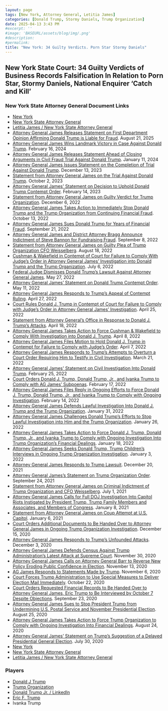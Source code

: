 ```yaml
---
layout: page
tags: [New York, Attorney General, Letitia James]
categories: [Donald Trump, Stormy Daniels, Trump Organization]
date: 2025-04-13 3:43 PM
#excerpt: ''
#image: 'BASEURL/assets/blog/img/.png'
#description:
#permalink:
title: "New York: 34 Guilty Verdicts. Porn Star Stormy Daniels"
---
```


## New York State Court: 34 Guilty Verdicts of Business Records Falsification In Relation to Porn Star, Stormy Daniels, National Enquirer ‘Catch and Kill’

### New York State Attorney General Document Links

- [New York](https://www.ny.gov/)
- [New York State Attorney General](https://ag.ny.gov/)
- [Letitia James / New York State Attorney General](https://ag.ny.gov/about/meet-letitia-james)
- [Attorney General James Releases Statement on First Department Opinion Affirming Donald Trump is Liable for Fraud](https://ag.ny.gov/press-release/2025/attorney-general-james-releases-statement-first-department-opinion-affirming). August 21, 2025
- [Attorney General James Wins Landmark Victory in Case Against Donald Trump](https://ag.ny.gov/press-release/2024/attorney-general-james-wins-landmark-victory-case-against-donald-trump). February 16, 2024
- [Attorney General James Releases Statement Ahead of Closing Arguments in Civil Fraud Trial Against Donald Trump](https://ag.ny.gov/press-release/2024/attorney-general-james-releases-statement-ahead-closing-arguments-civil-fraud). January 11, 2024
- [Attorney General James Issues Statement on the Completion of Trial Against Donald Trump](https://ag.ny.gov/press-release/2023/attorney-general-james-issues-statement-completion-trial-against-donald-trump). December 13, 2023
- [Statement from Attorney General James on the Trial Against Donald Trump](https://ag.ny.gov/press-release/2023/statement-attorney-general-james-trial-against-donald-trump). October 2, 2023
- [Attorney General James' Statement on Decision to Uphold Donald Trump Contempt Order](https://ag.ny.gov/press-release/2023/attorney-general-james-statement-decision-uphold-donald-trump-contempt-order). February 14, 2023
- [Statement from Attorney General James on Guilty Verdict for Trump Organization](https://ag.ny.gov/press-release/2022/statement-attorney-general-james-guilty-verdict-trump-organization). December 6, 2022
- [Attorney General James Takes Action to Immediately Stop Donald Trump and the Trump Organization from Continuing Financial Fraud](https://ag.ny.gov/press-release/2022/attorney-general-james-takes-action-immediately-stop-donald-trump-and-trump). October 13, 2022
- [Attorney General James Sues Donald Trump for Years of Financial Fraud](https://ag.ny.gov/press-release/2022/attorney-general-james-sues-donald-trump-years-financial-fraud). September 21, 2022
- [Attorney General James and District Attorney Bragg Announce Indictment of Steve Bannon for Fundraising Fraud](https://ag.ny.gov/press-release/2022/attorney-general-james-and-district-attorney-bragg-announce-indictment-steve). September 8, 2022
- [Statement from Attorney General James on Guilty Plea of Trump Organization CFO Weisselberg](https://ag.ny.gov/press-release/2022/statement-attorney-general-james-guilty-plea-trump-organization-cfo-weisselberg). August 18, 2022
- [Cushman & Wakefield in Contempt of Court for Failure to Comply With Judge’s Order in Attorney General James’ Investigation into Donald Trump and the Trump Organization](https://ag.ny.gov/press-release/2022/cushman-wakefield-contempt-court-failure-comply-judges-order-attorney-general). July 6, 2022
- [Federal Judge Dismisses Donald Trump’s Lawsuit Against Attorney General James](https://ag.ny.gov/press-release/2022/federal-judge-dismisses-donald-trumps-lawsuit-against-attorney-general-james). May 27, 2022
- [Attorney General James’ Statement on Donald Trump Contempt Order](https://ag.ny.gov/press-release/2022/attorney-general-james-statement-donald-trump-contempt-order). May 11, 2022
- [Attorney General James Responds to Trump’s Appeal of Contempt Ruling](https://ag.ny.gov/press-release/2022/attorney-general-james-responds-trumps-appeal-contempt-ruling). April 27, 2022
- [Court Rules Donald J. Trump in Contempt of Court for Failure to Comply with Judge’s Order in Attorney General James’ Investigation](https://ag.ny.gov/press-release/2022/court-rules-donald-j-trump-contempt-court-failure-comply-judges-order-attorney). April 25, 2022
- [Statement from Attorney General’s Office in Response to Donald J. Trump’s Attacks](https://ag.ny.gov/press-release/2022/statement-attorney-generals-office-response-donald-j-trumps-attacks). April 18, 2022
- [Attorney General James Takes Action to Force Cushman & Wakefield to Comply With Investigation into Donald J. Trump](https://ag.ny.gov/press-release/2022/attorney-general-james-takes-action-force-cushman-wakefield-comply-investigation). April 8, 2022
- [Attorney General James Files Motion to Hold Donald J. Trump in Contempt for Failure to Comply with Judge’s Order](https://ag.ny.gov/press-release/2022/attorney-general-james-files-motion-hold-donald-j-trump-contempt-failure-comply). April 7, 2022
- [Attorney General James Responds to Trump’s Attempts to Overturn a Court Order Requiring Him to Testify in Civil Investigation](https://ag.ny.gov/press-release/2022/attorney-general-james-responds-trumps-attempts-overturn-court-order-requiring). March 21, 2022
- [Attorney General James' Statement on Civil Investigation Into Donald Trump](https://ag.ny.gov/press-release/2022/attorney-general-james-statement-civil-investigation-donald-trump). February 25, 2022
- [Court Orders Donald J. Trump, Donald Trump, Jr., and Ivanka Trump to Comply with AG James’ Subpoenas](https://ag.ny.gov/press-release/2022/court-orders-donald-j-trump-donald-trump-jr-and-ivanka-trump-comply-ag-james). February 17, 2022
- [Attorney General James Files Reply in Ongoing Efforts to Force Donald J. Trump, Donald Trump, Jr., and Ivanka Trump to Comply with Ongoing Investigation](https://ag.ny.gov/press-release/2022/attorney-general-james-files-reply-ongoing-efforts-force-donald-j-trump-donald). February 14, 2022
- [Attorney General James Defends Lawful Investigation Into Donald J. Trump and the Trump Organization](https://ag.ny.gov/press-release/2022/attorney-general-james-defends-lawful-investigation-donald-j-trump-and-trump). January 31, 2022
- [Attorney General James Challenges Donald Trump’s Efforts to Stop Lawful Investigation into Him and the Trump Organization](https://ag.ny.gov/press-release/2022/attorney-general-james-challenges-donald-trumps-efforts-stop-lawful-investigation). January 26, 2022
- [Attorney General James Takes Action to Force Donald J. Trump, Donald Trump, Jr., and Ivanka Trump to Comply with Ongoing Investigation Into Trump Organization’s Financial Dealings](https://ag.ny.gov/press-release/2022/attorney-general-james-takes-action-force-donald-j-trump-donald-trump-jr-and). January 18, 2022
- [Attorney General James Seeks Donald Trump, Trump Children’s Interviews in Ongoing Trump Organization Investigation](https://ag.ny.gov/press-release/2022/attorney-general-james-seeks-donald-trump-trump-childrens-interviews-ongoing). January 3, 2022
- [Attorney General James Responds to Trump Lawsuit](https://ag.ny.gov/press-release/2021/attorney-general-james-responds-trump-lawsuit). December 20, 2021
- [Attorney General James’s Statement on Trump Organization Order](https://ag.ny.gov/press-release/2021/attorney-general-jamess-statement-trump-organization-order). September 24, 2021
- [Statement from Attorney General James on Criminal Indictment of Trump Organization and CFO Weisselberg](https://ag.ny.gov/press-release/2021/statement-attorney-general-james-criminal-indictment-trump-organization-and-cfo). July 1, 2021
- [Attorney General James Calls for Full DOJ Investigation Into Capitol Riots Instigated by President Trump, Trump Family Members and Associates, and Members of Congress](https://ag.ny.gov/press-release/2021/attorney-general-james-calls-full-doj-investigation-capitol-riots-instigated). January 8, 2021
- [Statement from Attorney General James on Coup Attempt at U.S. Capitol](https://ag.ny.gov/press-release/2021/statement-attorney-general-james-coup-attempt-us-capitol). January 6, 2021
- [Court Orders Additional Documents to Be Handed Over to Attorney General James in Ongoing Trump Organization Investigation](https://ag.ny.gov/press-release/2020/court-orders-additional-documents-be-handed-over-attorney-general-james-ongoing). December 15, 2020
- [Attorney General James Responds to Trump’s Unfounded Attacks](https://ag.ny.gov/press-release/2020/attorney-general-james-responds-trumps-unfounded-attacks). December 3, 2020
- [Attorney General James Defends Census Against Trump Administration’s Latest Attack at Supreme Court](https://ag.ny.gov/press-release/2020/attorney-general-james-defends-census-against-trump-administrations-latest-attack). November 30, 2020
- [Attorney General James Calls on Attorney General Barr to Reverse New Policy Eroding Public Confidence in Election](https://ag.ny.gov/press-release/2020/attorney-general-james-calls-attorney-general-barr-reverse-new-policy-eroding). November 13, 2020
- [AG James Responds to Statements Made by Trump](https://ag.ny.gov/press-release/2020/ag-james-responds-statements-made-trump). November 6, 2020
- [Court Forces Trump Administration to Use Special Measures to Deliver Election Mail Immediately](https://ag.ny.gov/press-release/2020/court-forces-trump-administration-use-special-measures-deliver-election-mail). October 22, 2020
- [Court Orders Requested Financial Records to Be Handed Over to Attorney General James, Eric Trump to Be Interviewed by October 7 Despite Objections](https://ag.ny.gov/press-release/2020/court-orders-requested-financial-records-be-handed-over-attorney-general-james). September 23, 2020
- [Attorney General James Sues to Stop President Trump from Undermining U.S. Postal Service and November Presidential Election](https://ag.ny.gov/press-release/2020/attorney-general-james-sues-stop-president-trump-undermining-us-postal-service). August 25, 2020
- [Attorney General James Takes Action to Force Trump Organization to Comply with Ongoing Investigation Into Financial Dealings](https://ag.ny.gov/press-release/2020/attorney-general-james-takes-action-force-trump-organization-comply-ongoing). August 24, 2020
- [Attorney General James’ Statement on Trump’s Suggestion of a Delayed Presidential General Election](https://ag.ny.gov/press-release/2020/attorney-general-james-statement-trumps-suggestion-delayed-presidential-general). July 30, 2020
- [New York](https://www.ny.gov/)
- [New York State Attorney General](https://ag.ny.gov/)
- [Letitia James / New York State Attorney General](https://ag.ny.gov/about/meet-letitia-james)

### Players 

- [Donald J Trump](https://www.donaldjtrump.com/)
- [Trump Organization](https://www.trump.com/)
- [Donald Trump Jr. / LinkedIn](https://www.linkedin.com/in/donald-trump-jr-4454b862/)
- [Eric F. Trump](https://www.linkedin.com/in/erictrump/)
- Ivanka Trump 

